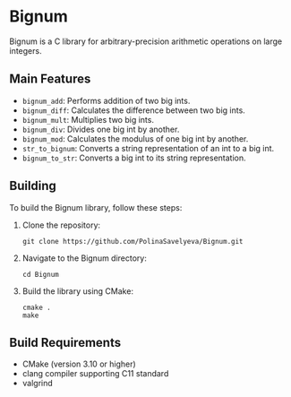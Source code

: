 # Bignum

Bignum is a C library for arbitrary-precision arithmetic operations on large integers.

## Main Features

- `bignum_add`: Performs addition of two big ints.
- `bignum_diff`: Calculates the difference between two big ints.
- `bignum_mult`: Multiplies two big ints.
- `bignum_div`: Divides one big int by another.
- `bignum_mod`: Calculates the modulus of one big int by another.
- `str_to_bignum`: Converts a string representation of an int to a big int.
- `bignum_to_str`: Converts a big int to its string representation.

## Building

To build the Bignum library, follow these steps:

1. Clone the repository:

    ```
    git clone https://github.com/PolinaSavelyeva/Bignum.git
    ```

2. Navigate to the Bignum directory:

    ```
    cd Bignum
    ```

3. Build the library using CMake:

    ```
    cmake .
    make
    ```

## Build Requirements

- CMake (version 3.10 or higher)
- clang compiler supporting C11 standard
- valgrind
